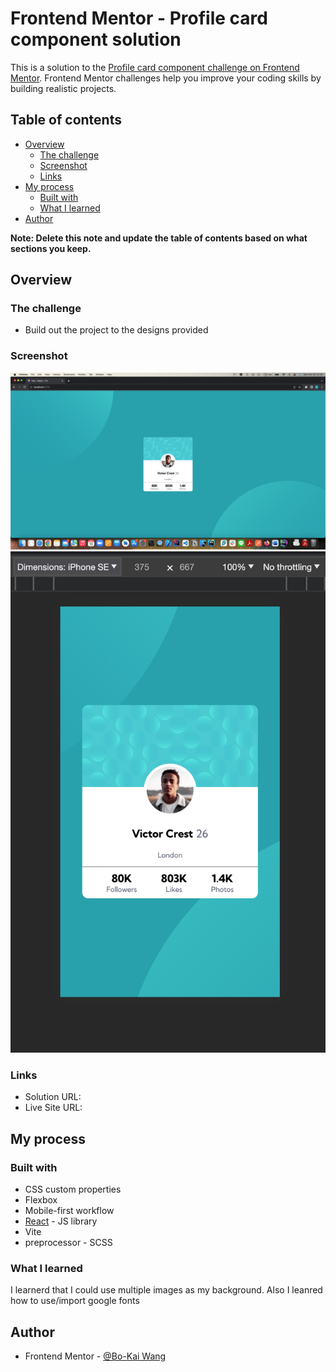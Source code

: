 # Frontend Mentor - Profile card component solution

This is a solution to the [Profile card component challenge on Frontend Mentor](https://www.frontendmentor.io/challenges/profile-card-component-cfArpWshJ). Frontend Mentor challenges help you improve your coding skills by building realistic projects.

## Table of contents

- [Overview](#overview)
  - [The challenge](#the-challenge)
  - [Screenshot](#screenshot)
  - [Links](#links)
- [My process](#my-process)
  - [Built with](#built-with)
  - [What I learned](#what-i-learned)
- [Author](#author)

**Note: Delete this note and update the table of contents based on what sections you keep.**

## Overview

### The challenge

- Build out the project to the designs provided

### Screenshot

![](./result/desktop.png)
![](./result/mobile.png)

### Links

- Solution URL: [](https://bejewelled-fudge-7aa1c8.netlify.app)
- Live Site URL: [](https://bejewelled-fudge-7aa1c8.netlify.app)

## My process

### Built with

- CSS custom properties
- Flexbox
- Mobile-first workflow
- [React](https://reactjs.org/) - JS library
- Vite
- preprocessor - SCSS

### What I learned

I learnerd that I could use multiple images as my background. Also I leanred how to use/import google fonts

## Author

- Frontend Mentor - [@Bo-Kai Wang](https://www.frontendmentor.io/profile/BokaiWang)
